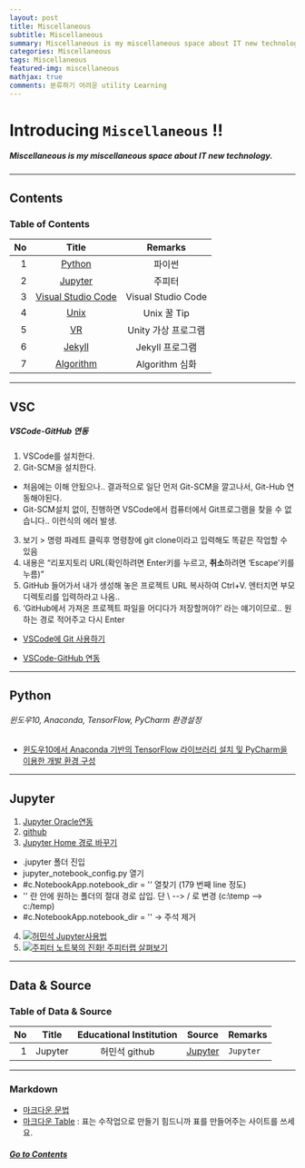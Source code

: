 ```yaml
---
layout: post
title: Miscellaneous
subtitle: Miscellaneous
summary: Miscellaneous is my miscellaneous space about IT new technology. 
categories: Miscellaneous
tags: Miscellaneous
featured-img: miscellaneous
mathjax: true
comments: 분류하기 어려운 utility Learning
---
```


# Introducing `Miscellaneous` !!

##### Miscellaneous is my miscellaneous space about IT new technology.

---

## Contents

### Table of Contents

|No|Title|Remarks|
|-:|:--:|:-:|
|1|[Python](#python) |파이썬|
|2|[Jupyter](#jupyter) |주피터|
|3|[Visual Studio Code](#vsc) |Visual Studio Code|
|4|[Unix](/_pages/Miscellaneous/2018-12-22-StoryTelling)|Unix 꿀 Tip|
|5|[VR](/_pages/Miscellaneous/2018-12-18-KIPFA-VRARMR)|Unity 가상 프로그램|
|6|[Jekyll](/_pages/Miscellaneous/2018-12-13-Jekyll)|Jekyll 프로그램|
|7|[Algorithm](/_pages/Miscellaneous/2018-12-15-Algorithm)|Algorithm 심화|

---

## VSC

##### VSCode-GitHub 연동

1. VSCode를 설치한다.
2. Git-SCM을 설치한다.

  * 처음에는 이해 안됬으나.. 결과적으로  일단 먼저 Git-SCM을 깔고나서, Git-Hub 연동해야된다.
  * Git-SCM설치 없이,  진행하면 VSCode에서 컴퓨터에서 Git프로그램을 찾을 수 없습니다.. 이런식의 에러 발생.

3. 보기 > 명령 파레트 클릭후 명령창에 git clone이라고 입력해도 똑같은 작업할 수 있음
4. 내용은 “리포지토리 URL(확인하려면 Enter키를 누르고, **취소**하려면 ‘Escape’키를 누름)”
5. GitHub 들어가서 내가 생성해 놓은 프로젝트 URL 복사하여 Ctrl+V.
엔터치면 부모디렉토리를 입력하라고 나옴..
6. ‘GitHub에서 가져온 프로젝트 파일을 어디다가 저장할꺼야?’ 라는 얘기이므로.. 원하는 경로 적어주고 다시 Enter

* [VSCode에 Git 사용하기](http://ccambo.gitlab.io/2017/07/09/VSCODE-VSCode%EC%97%90-Git-%EC%82%AC%EC%9A%A9%ED%95%98%EA%B8%B0/)

* [VSCode-GitHub 연동](http://www.ruokit.com/index.php/2017/10/28/vscode-github/)

---

## Python

###### 윈도우10, Anaconda, TensorFlow, PyCharm 환경설정  
* [윈도우10에서 Anaconda 기반의 TensorFlow 라이브러리 설치 및 PyCharm을 이용한 개발 환경 구성](http://agiantmind.tistory.com/176)

---

## Jupyter

1. [Jupyter Oracle연동](https://db-blog.web.cern.ch/blog/luca-canali/2016-06-ipythonjupyter-notebooks-oracle)
2. [github](https://github.com/LucaCanali/Miscellaneous/blob/master/Oracle_Jupyter/Oracle_IPython_cx_Oracle_pandas.ipynb)  
3. [Jupyter Home 경로 바꾸기](http://luke77.tistory.com/52)  
* .jupyter 폴더 진입
* jupyter_notebook_config.py 열기
* #c.NotebookApp.notebook_dir = '' 열찾기 (179 번째 line 정도)
* '' 란 안에 원하는 폴더의 절대 경로 삽입. 단 \ --> / 로 변경 (c:\temp --> c:/temp)
* #c.NotebookApp.notebook_dir = ''  → 주석 제거
4. [![허민석 Jupyter사용법](http://img.youtube.com/vi/SLPo0o_HArs/0.jpg)](https://youtu.be/SLPo0o_HArs) 
5. [![주피터 노트북의 진화! 주피터랩 살펴보기](http://img.youtube.com/vi/70sRgL42c1w/0.jpg)](https://youtu.be/70sRgL42c1w)

---

## Data & Source

### Table of Data & Source

|No|Title|Educational Institution|Source|Remarks|
|-:|:--:|:--:|:--:|:-|
|1|Jupyter|허민석 github|[Jupyter](/_pages/Miscellaneous/src/Jupyter.ipynb)|`Jupyter`|

---

### Markdown

* [마크다운 문법](https://eungbean.github.io/2018/06/11/How-to-use-markdown/)
* [마크다운 Table](http://www.tablesgenerator.com/markdown_tables) : 표는 수작업으로 만들기 힘드니까 표를 만들어주는 사이트를 쓰세요. 

##### [Go to Contents](#contents)